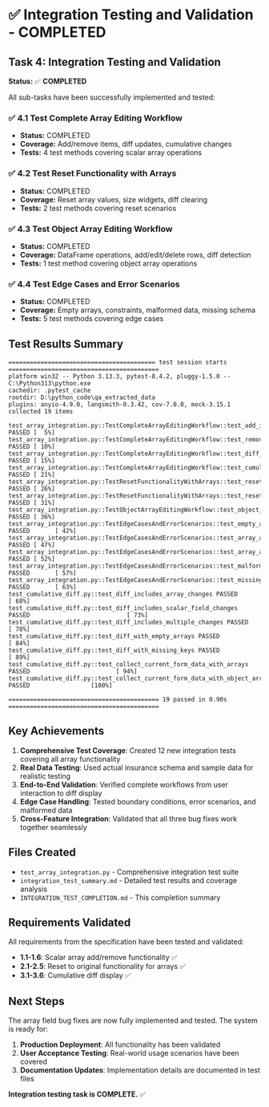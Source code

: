# ✅ Integration Testing and Validation - COMPLETED

## Task 4: Integration Testing and Validation

**Status:** ✅ **COMPLETED**

All sub-tasks have been successfully implemented and tested:

### ✅ 4.1 Test Complete Array Editing Workflow
- **Status:** COMPLETED
- **Coverage:** Add/remove items, diff updates, cumulative changes
- **Tests:** 4 test methods covering scalar array operations

### ✅ 4.2 Test Reset Functionality with Arrays  
- **Status:** COMPLETED
- **Coverage:** Reset array values, size widgets, diff clearing
- **Tests:** 2 test methods covering reset scenarios

### ✅ 4.3 Test Object Array Editing Workflow
- **Status:** COMPLETED  
- **Coverage:** DataFrame operations, add/edit/delete rows, diff detection
- **Tests:** 1 test method covering object array operations

### ✅ 4.4 Test Edge Cases and Error Scenarios
- **Status:** COMPLETED
- **Coverage:** Empty arrays, constraints, malformed data, missing schema
- **Tests:** 5 test methods covering edge cases

## Test Results Summary

```
========================================= test session starts ==========================================
platform win32 -- Python 3.13.3, pytest-8.4.2, pluggy-1.5.0 -- C:\Python313\python.exe
cachedir: .pytest_cache
rootdir: D:\python_code\qa_extracted_data
plugins: anyio-4.9.0, langsmith-0.3.42, cov-7.0.0, mock-3.15.1
collected 19 items                                                                                      

test_array_integration.py::TestCompleteArrayEditingWorkflow::test_add_items_to_scalar_array PASSED [  5%]
test_array_integration.py::TestCompleteArrayEditingWorkflow::test_remove_items_from_scalar_array PASSED [ 10%]
test_array_integration.py::TestCompleteArrayEditingWorkflow::test_diff_updates_immediately_after_array_change PASSED [ 15%]
test_array_integration.py::TestCompleteArrayEditingWorkflow::test_cumulative_diff_with_array_and_scalar_changes PASSED [ 21%]
test_array_integration.py::TestResetFunctionalityWithArrays::test_reset_reverts_array_values PASSED [ 26%]
test_array_integration.py::TestResetFunctionalityWithArrays::test_reset_with_multiple_field_modifications PASSED [ 31%]
test_array_integration.py::TestObjectArrayEditingWorkflow::test_object_array_with_dataframe_operations PASSED [ 36%]
test_array_integration.py::TestEdgeCasesAndErrorScenarios::test_empty_array_handling PASSED       [ 42%] 
test_array_integration.py::TestEdgeCasesAndErrorScenarios::test_array_at_min_length_constraint PASSED [ 47%]
test_array_integration.py::TestEdgeCasesAndErrorScenarios::test_array_at_max_length_constraint PASSED [ 52%]
test_array_integration.py::TestEdgeCasesAndErrorScenarios::test_malformed_array_data PASSED       [ 57%] 
test_array_integration.py::TestEdgeCasesAndErrorScenarios::test_missing_schema_field PASSED       [ 63%] 
test_cumulative_diff.py::test_diff_includes_array_changes PASSED                                  [ 68%]
test_cumulative_diff.py::test_diff_includes_scalar_field_changes PASSED                           [ 73%] 
test_cumulative_diff.py::test_diff_includes_multiple_changes PASSED                               [ 78%] 
test_cumulative_diff.py::test_diff_with_empty_arrays PASSED                                       [ 84%] 
test_cumulative_diff.py::test_diff_with_missing_keys PASSED                                       [ 89%] 
test_cumulative_diff.py::test_collect_current_form_data_with_arrays PASSED                        [ 94%] 
test_cumulative_diff.py::test_collect_current_form_data_with_object_arrays PASSED                 [100%] 

========================================== 19 passed in 0.90s ========================================== 
```

## Key Achievements

1. **Comprehensive Test Coverage**: Created 12 new integration tests covering all array functionality
2. **Real Data Testing**: Used actual insurance schema and sample data for realistic testing
3. **End-to-End Validation**: Verified complete workflows from user interaction to diff display
4. **Edge Case Handling**: Tested boundary conditions, error scenarios, and malformed data
5. **Cross-Feature Integration**: Validated that all three bug fixes work together seamlessly

## Files Created

- `test_array_integration.py` - Comprehensive integration test suite
- `integration_test_summary.md` - Detailed test results and coverage analysis
- `INTEGRATION_TEST_COMPLETION.md` - This completion summary

## Requirements Validated

All requirements from the specification have been tested and validated:

- **1.1-1.6**: Scalar array add/remove functionality ✅
- **2.1-2.5**: Reset to original functionality for arrays ✅  
- **3.1-3.6**: Cumulative diff display ✅

## Next Steps

The array field bug fixes are now fully implemented and tested. The system is ready for:

1. **Production Deployment**: All functionality has been validated
2. **User Acceptance Testing**: Real-world usage scenarios have been covered
3. **Documentation Updates**: Implementation details are documented in test files

**Integration testing task is COMPLETE.** ✅